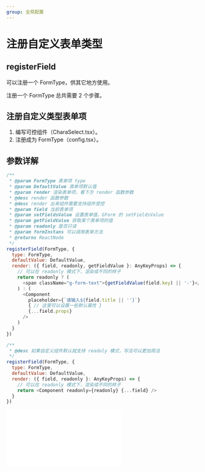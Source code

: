 ```yaml
---
group: 全局配置
---
```


# 注册自定义表单类型

## registerField

可以注册一个 FormType，供其它地方使用。

注册一个 FormType 总共需要 2 个步骤。

## 注册自定义类型表单项

1. 编写可控组件（CharaSelect.tsx）。
2. 注册成为 FormType（config.tsx）。

<code src="./RegisterFieldDemo.tsx"></code>

## 参数详解

```js
/**
 * @param FormType 表单项 type
 * @param DefaultValue 表单项默认值
 * @param render 渲染表单项，看下方 render 函数参数
 * @desc render 函数参数
 * @desc render 出来组件需要支持组件受控
 * @param field 当前表单项
 * @param setFieldsValue 设置表单值，GForm 的 setFieldsValue
 * @param getFieldValue 获取某个表单项的值
 * @param readonly 是否只读
 * @param formInstans 可以调用表单方法
 * @returns ReactNode
 */
registerField(FormType, {
  type: FormType,
  defaultValue: DefaultValue,
  render: ({ field, readonly, getFieldValue }: AnyKeyProps) => {
    // 可以在 readonly 模式下，渲染成不同的样子
    return readonly ? (
      <span className="g-form-text">{getFieldValue(field.key) || '-'}</span>
    ) : (
      <Component
        placeholder={`请输入${field.title || ''}`}
        { // 这里可以设置一些默认属性 }
        {...field.props}
      />
    )
  }
})

/**
 * @desc 如果自定义组件默认就支持 readoly 模式，写法可以更加简洁
 */
registerField(FormType, {
  type: FormType,
  defaultValue: DefaultValue,
  render: ({ field, readonly }: AnyKeyProps) => {
    // 可以在 readonly 模式下，渲染成不同的样子
    return <Component readonly={readonly} {...field} />
  }
})
```

<embed src="./index.md"></embed>
